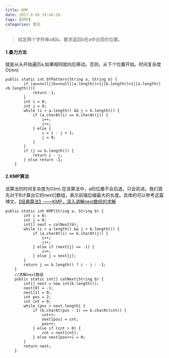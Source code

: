 ```yaml
---
title: KMP
date: 2017-8-06 19:46:20
tags: [KMP]
categories: 算法
---
```

>给定两个字符串a和b。要求返回b在a中出现的位置。
#### 1.暴力方法
就是从头开始遍历a,如果相同就向后移动。否则，从下个位置开始。时间复杂度O(mn)
```
public static int bfPattern(String a, String b) {
        if (a==null||b==null||a.length()>1||b.length()<1||a.length()<b.length()){
            return -1;
        }
        int i = 0;
        int j = 0;
        while (i < a.length() && j < b.length()) {
            if (a.charAt(i) == b.charAt(j)) {
                i++;
                j++;
            } else {
                i = i - j + 1;
                j = 0;
            }
        }
        if (j == b.length()) {
            return i - j;
        } else return -1;
    }
```

#### 2.KMP算法
该算法的时间复杂度为O(m).在该算法中，a的位置不会后退，只会前进。我们首先对于B计算出它的next[]数组，表示前缀后缀最大的长度。具体的可以参考这篇博文。[【经典算法】——KMP，深入讲解next数组的求解](http://www.cnblogs.com/c-cloud/p/3224788.html)
```
public static int KMP(String a, String b) {
        int i = 0;
        int j = 0;
        int[] next = calNext(b);
        while (i < a.length() && j < b.length()) {
            if (a.charAt(i) == b.charAt(j)) {
                i++;
                j++;
            } else if (next[j] == -1) {
                i++;
            } else j = next[j];
        }
        return j == b.length() ? i - j : -1;
    }
    //求解next数组
    public static int[] calNext(String b) {
        int[] next = new int[b.length()];
        next[0] = -1;
        next[1] = 0;
        int pos = 2;
        int cnt = 0;
        while (pos < next.length) {
            if (b.charAt(pos - 1) == b.charAt(cnt)) {
                cnt++;
                next[pos] = cnt;
                pos++;
            } else if (cnt > 0) {
                cnt = next[cnt];
            } else next[pos++] = 0;
        }
        return next;
    }

```